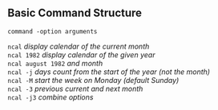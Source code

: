 ## Basic Command Structure  

`command -option arguments`  

`ncal` _display calendar of the current month_  
`ncal 1982` _display calendar of the given year_  
`ncal august 1982` _and month_  
`ncal -j` _days count from the start of the year (not the month)_  
`ncal -M` _start the week on Monday (default Sunday)_  
`ncal -3` _previous current and next month_  
`ncal -j3` _combine options_  
